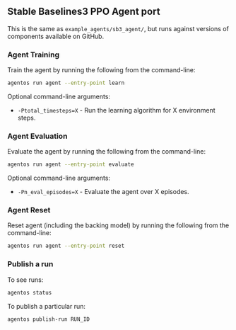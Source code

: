 ## Stable Baselines3 PPO Agent port

This is the same as `example_agents/sb3_agent/`, but runs against versions of
components available on GitHub.

### Agent Training

Train the agent by running the following from the command-line:

```bash
agentos run agent --entry-point learn
```

Optional command-line arguments:

* `-Ptotal_timesteps=X` - Run the learning algorithm for X environment steps.


### Agent Evaluation

Evaluate the agent by running the following from the command-line:

```bash
agentos run agent --entry-point evaluate
```

Optional command-line arguments:

* `-Pn_eval_episodes=X` - Evaluate the agent over X episodes.


### Agent Reset

Reset agent (including the backing model) by running the following from the
command-line:

```bash
agentos run agent --entry-point reset
```

### Publish a run

To see runs:

```bash
agentos status
```

To publish a particular run:


```bash
agentos publish-run RUN_ID
```
